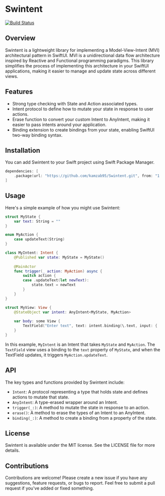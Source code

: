 # Swintent
[![Build Status](https://app.bitrise.io/app/0cb43eed-1cc9-49e7-99bb-aeabca7895eb/status.svg?token=2XIPikHRJNqU6frpklYplg&branch=main)](https://app.bitrise.io/app/0cb43eed-1cc9-49e7-99bb-aeabca7895eb)

## Overview

Swintent is a lightweight library for implementing a Model-View-Intent (MVI) architectural pattern in SwiftUI. MVI is a unidirectional data flow architecture inspired by Reactive and Functional programming paradigms. This library simplifies the process of implementing this architecture in your SwiftUI applications, making it easier to manage and update state across different views.

## Features

* Strong type checking with State and Action associated types.
* Intent protocol to define how to mutate your state in response to user actions.
* Erase function to convert your custom Intent to AnyIntent, making it easier to pass intents around your application.
* Binding extension to create bindings from your state, enabling SwiftUI two-way binding syntax.

## Installation

You can add Swintent to your Swift project using Swift Package Manager.

```swift
dependencies: [
    .package(url: "https://github.com/kamzab95/Swintent.git", from: "1.0.0")
]
```

## Usage

Here's a simple example of how you might use Swintent:

```swift
struct MyState {
    var text: String = ""
}

enum MyAction {
    case updateText(String)
}

class MyIntent: Intent {
    @Published var state: MyState = MyState()
    
    @MainActor
    func trigger(_ action: MyAction) async {
        switch action {
        case .updateText(let newText):
            state.text = newText
        }
    }
}

struct MyView: View {
    @StateObject var intent: AnyIntent<MyState, MyAction>
    
    var body: some View {
        TextField("Enter text", text: intent.binding(\.text, input: { .updateText($0) }))
    }
}
```

In this example, `MyIntent` is an Intent that takes `MyState` and `MyAction`. The `TextField` view uses a binding to the `text` property of `MyState`, and when the TextField updates, it triggers `MyAction.updateText`.

## API

The key types and functions provided by Swintent include:

- `Intent`: A protocol representing a type that holds state and defines actions to mutate that state.
- `AnyIntent`: A type-erased wrapper around an Intent.
- `trigger(_:)`: A method to mutate the state in response to an action.
- `erase()`: A method to erase the types of an Intent to an AnyIntent.
- `binding(_:)`: A method to create a binding from a property of the state.

## License

Swintent is available under the MIT license. See the LICENSE file for more details. 

## Contributions

Contributions are welcome! Please create a new issue if you have any suggestions, feature requests, or bugs to report. Feel free to submit a pull request if you've added or fixed something.
